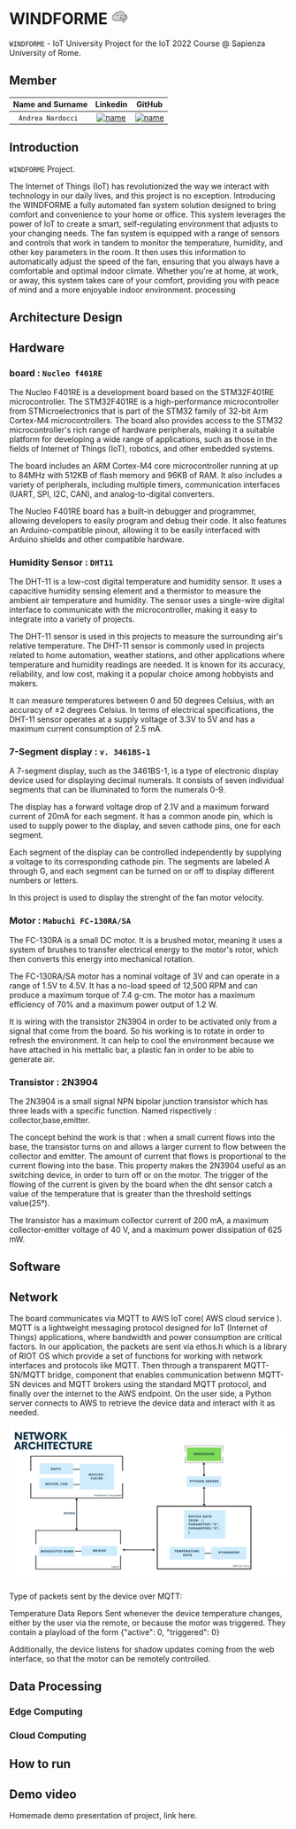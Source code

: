 # WINDFORME ![image](/docs/sharedpictures/logo.png)

`WINDFORME` - IoT University Project for the IoT 2022 Course @ Sapienza University of Rome.

## Member

| **Name and Surname** | **Linkedin** | **GitHub** |
| :---: | :---: | :---: |
| `Andrea Nardocci ` | [![name](https://github.com/nardoz-dev/projectName/blob/main/docs/sharedpictures/LogoIn.png)](https://www.linkedin.com/in/andrea-nardocci) | [![name](https://github.com/nardoz-dev/projectName/blob/main/docs/sharedpictures/GitHubLogo.png)](https://github.com/nardoz-dev) |

## Introduction

`WINDFORME` Project.

The Internet of Things (IoT) has revolutionized the way we interact with technology in our daily lives, and this project is no exception. Introducing the WINDFORME a fully automated fan system solution designed to bring comfort and convenience to your home or office. This system leverages the power of IoT to create a smart, self-regulating environment that adjusts to your changing needs. The fan system is equipped with a range of sensors and controls that work in tandem to monitor the temperature, humidity, and other key parameters in the room. It then uses this information to automatically adjust the speed of the fan, ensuring that you always have a comfortable and optimal indoor climate. Whether you're at home, at work, or away, this system takes care of your comfort, providing you with peace of mind and a more enjoyable indoor environment.
processing

## Architecture Design


## Hardware

### board : `Nucleo f401RE`

The Nucleo F401RE is a development board based on the STM32F401RE microcontroller. The STM32F401RE is a high-performance microcontroller from STMicroelectronics that is part of the STM32 family of 32-bit Arm Cortex-M4 microcontrollers. The board also provides access to the STM32 microcontroller's rich range of hardware peripherals, making it a suitable platform for developing a wide range of applications, such as those in the fields of Internet of Things (IoT), robotics, and other embedded systems.

The board includes an ARM Cortex-M4 core microcontroller running at up to 84MHz with 512KB of flash memory and 96KB of RAM. It also includes a variety of peripherals, including multiple timers, communication interfaces (UART, SPI, I2C, CAN), and analog-to-digital converters.

The Nucleo F401RE board has a built-in debugger and programmer, allowing developers to easily program and debug their code. It also features an Arduino-compatible pinout, allowing it to be easily interfaced with Arduino shields and other compatible hardware.

### Humidity Sensor : `DHT11`

The DHT-11 is a low-cost digital temperature and humidity sensor. It uses a capacitive humidity sensing element and a thermistor to measure the ambient air temperature and humidity. The sensor uses a single-wire digital interface to communicate with the microcontroller, making it easy to integrate into a variety of projects.

The DHT-11 sensor is used in this projects to measure the surrounding air's relative temperature. 
The DHT-11 sensor is commonly used in projects related to home automation, weather stations, and other applications where temperature and humidity readings are needed. It is known for its accuracy, reliability, and low cost, making it a popular choice among hobbyists and makers.

It can measure temperatures between 0 and 50 degrees Celsius, with an accuracy of ±2 degrees Celsius.
In terms of electrical specifications, the DHT-11 sensor operates at a supply voltage of 3.3V to 5V and has a maximum current consumption of 2.5 mA.

### 7-Segment display : `v. 3461BS-1`

A 7-segment display, such as the 3461BS-1, is a type of electronic display device used for displaying decimal numerals. It consists of seven individual segments that can be illuminated to form the numerals 0-9. 

The display has a forward voltage drop of 2.1V and a maximum forward current of 20mA for each segment. It has a common anode pin, which is used to supply power to the display, and seven cathode pins, one for each segment.

Each segment of the display can be controlled independently by supplying a voltage to its corresponding cathode pin. The segments are labeled A through G, and each segment can be turned on or off to display different numbers or letters.

In this project is used to display the strenght of the fan motor velocity. 

### Motor : `Mabuchi FC-130RA/SA`
The FC-130RA is a small DC motor. It is a brushed motor, meaning it uses a system of brushes to transfer electrical energy to the motor's rotor, which then converts this energy into mechanical rotation.

The FC-130RA/SA motor has a nominal voltage of 3V and can operate in a range of 1.5V to 4.5V. It has a no-load speed of 12,500 RPM and can produce a maximum torque of 7.4 g-cm. The motor has a maximum efficiency of 70% and a maximum power output of 1.2 W.

It is wiring with the transistor 2N3904 in order to be activated only from a signal that come from the board. So his working is to rotate in order to refresh the environment. It can help to cool the environment because we have attached in his mettalic bar, a plastic fan in order to be able to generate air.

### Transistor : 2N3904

The 2N3904 is a small signal NPN bipolar junction transistor which has three leads with a specific function. Named rispectively : collector,base,emitter.

The concept behind the work is that : when a small current flows into the base, the transistor turns on and allows a larger current to flow between the collector and emitter. The amount of current that flows is proportional to the current flowing into the base. This property makes the 2N3904 useful as an switching device, in order to turn off or on the motor. 
The trigger of the flowing of the current is given by the board when the dht sensor catch a value of the temperature that is greater than the threshold settings value(25°).

The transistor has a maximum collector current of 200 mA, a maximum collector-emitter voltage of 40 V, and a maximum power dissipation of 625 mW. 


## Software
## Network 

The board communicates via MQTT to AWS IoT core( AWS cloud service ). MQTT is a lightweight messaging protocol designed for IoT (Internet of Things) applications, where bandwidth and power consumption are critical factors.
In our application, the packets are sent via ethos.h which is a library of RIOT OS which provide a set of functions for working with network interfaces and protocols like MQTT. Then through a transparent MQTT-SN/MQTT bridge, component that enables communication betwenn MQTT-SN devices and MQTT brokers using the standard MQTT protocol, and finally over the internet to the AWS endpoint. On the user side, a Python server connects to AWS to retrieve the device data and interact with it as needed.

![image](/docs/sharedpictures/Network.png)

Type of packets sent by the device over MQTT:

Temperature Data Repors
Sent whenever the device temperature changes, either by the user via the remote, or because the motor was triggered. They contain a playload of the form {"active": 0, "triggered": 0}

Additionally, the device listens for shadow updates coming from the web interface, so that the motor can be remotely controlled.

## Data Processing
### Edge Computing
### Cloud Computing
## How to run
## Demo video

Homemade demo presentation of project, link here. 

